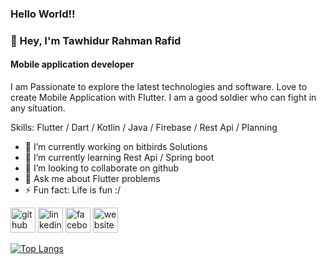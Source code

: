### Hello World!! 
### 👋 Hey, I'm Tawhidur Rahman Rafid
#### Mobile application developer 
I am Passionate to explore the latest technologies and software. Love to create Mobile Application with Flutter. I am a good soldier who can fight in any situation.

Skills: Flutter / Dart / Kotlin / Java / Firebase / Rest Api / Planning 

- 🔭 I’m currently working on bitbirds Solutions 
- 🌱 I’m currently learning Rest Api / Spring boot 
- 👯 I’m looking to collaborate on github 
- 💬 Ask me about Flutter problems 
- ⚡ Fun fact: Life is fun :/  


[<img src='https://cdn.jsdelivr.net/npm/simple-icons@3.0.1/icons/github.svg' alt='github' height='40'>](https://github.com/Rafid-tawhid)  [<img src='https://cdn.jsdelivr.net/npm/simple-icons@3.0.1/icons/linkedin.svg' alt='linkedin' height='40'>](https://www.linkedin.com/in/tawhidur-rahman-rafid-5a6b75175/)  [<img src='https://cdn.jsdelivr.net/npm/simple-icons@3.0.1/icons/facebook.svg' alt='facebook' height='40'>](https://www.facebook.com/RAFI5D)  [<img src='https://cdn.jsdelivr.net/npm/simple-icons@3.0.1/icons/icloud.svg' alt='website' height='40'>](https://gitconnected.com/rafid-tawhid)  

[![Top Langs](https://github-readme-stats.vercel.app/api/top-langs/?username=Rafid-tawhid)](https://github.com/anuraghazra/github-readme-stats)

